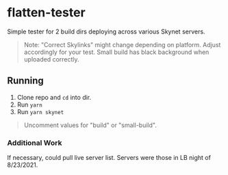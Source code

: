 # flatten-tester

Simple tester for 2 build dirs deploying across various Skynet servers.

> Note: "Correct Skylinks" might change depending on platform. Adjust accordingly for your test. Small build has black background when uploaded correctly.

## Running

1. Clone repo and `cd` into dir.
2. Run `yarn`
3. Run `yarn skynet`

> Uncomment values for "build" or "small-build".

### Additional Work

If necessary, could pull live server list. Servers were those in LB night of 8/23/2021.